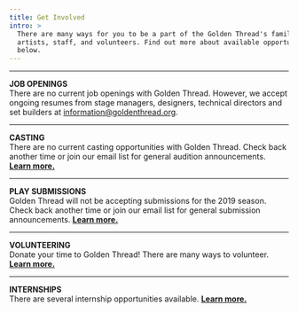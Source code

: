 ```yaml
---
title: Get Involved
intro: >
  There are many ways for you to be a part of the Golden Thread's family of
  artists, staff, and volunteers. Find out more about available opportunities
  below.
---
```

- - -

**JOB OPENINGS**\
There are no current job openings with Golden Thread. However, we accept ongoing resumes from stage managers, designers, technical directors and set builders at [information@goldenthread.org]((mailto:information@goldenthread.org)).

- - -

**CASTING**\
There are no current casting opportunities with Golden Thread. Check back another time or join our email list for general audition announcements. [**Learn more.**](/get-involved/auditions/)

- - -

**PLAY SUBMISSIONS**\
Golden Thread will not be accepting submissions for the 2019 season. Check back another time or join our email list for general submission announcements. [**Learn more.**](/get-involved/submissions/)

- - -

**VOLUNTEERING**\
Donate your time to Golden Thread! There are many ways to volunteer. [**Learn more.**](/get-involved/volunteer/)

- - -

**INTERNSHIPS**\
There are several internship opportunities available. [**Learn more.**](/get-involved/internships/)
